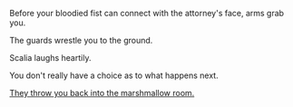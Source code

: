 Before your bloodied fist can connect with the attorney's face, arms grab you.

The guards wrestle you to the ground.

Scalia laughs heartily.

You don't really have a choice as to what happens next.

[They throw you back into the marshmallow room.](../../marshmallow.md)